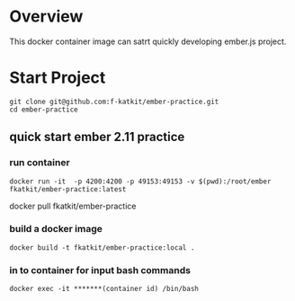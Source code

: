 # Overview
This docker container image can satrt quickly developing ember.js project.

# Start Project
```
git clone git@github.com:f-katkit/ember-practice.git
cd ember-practice
```

## quick start ember 2.11 practice
### run container
```
docker run -it  -p 4200:4200 -p 49153:49153 -v $(pwd):/root/ember fkatkit/ember-practice:latest
```

docker pull fkatkit/ember-practice

### build a docker image
```
docker build -t fkatkit/ember-practice:local .
```

### in to container for input bash commands ###
```
docker exec -it *******(container id) /bin/bash
```
